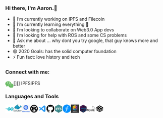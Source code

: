 ### Hi there, I'm Aaron.👋

- 🔭 I’m currently working on IPFS and Filecoin
- 🌱 I’m currently learning everything 🤣
- 👯 I’m looking to collaborate on Web3.0 App devs
- 🤔 I’m looking for help with ROS and some CS problems
- 💬 Ask me about ... why dont you try google, that guy knows more and better
- 😄 2020 Goals: has the solid computer foundation
- ⚡ Fun fact: love history and tech

### Connect with me:

[<img align="left" alt="wechat" width="26px" src="https://github.com/armatrix/armatrix/blob/master/README.assets/wechat.svg" />][] IPFSIPFS

### Languages and Tools
[<img align="left" alt="golang" width="26px" src="https://github.com/armatrix/armatrix/blob/master/README.assets/go.svg" />][go]
<img align="left" alt="docker" width="26px" src="https://github.com/armatrix/armatrix/blob/master/README.assets/docker.svg" />
<img align="left" alt="kubernets" width="26px" src="https://github.com/armatrix/armatrix/blob/master/README.assets/k8s.png" />
<img align="left" alt="rust" width="26px" src="https://github.com/armatrix/armatrix/blob/master/README.assets/rust.svg" />
<img align="left" alt="vscode" width="26px" src="https://github.com/armatrix/armatrix/blob/master/README.assets/vscode.svg" />
<img align="left" alt="github" width="26px" src="https://github.com/armatrix/armatrix/blob/master/README.assets/github.svg" />
<img align="left" alt="ipfs" width="26px" src="https://github.com/armatrix/armatrix/blob/master/README.assets/ipfs.png" />
<img align="left" alt="filecoin" width="26px" src="https://github.com/armatrix/armatrix/blob/master/README.assets/filecoin.png" />
<img align="left" alt="libp2p" width="26px" src="https://github.com/armatrix/armatrix/blob/master/README.assets/libp2p.jpg" />
<img align="left" alt="gossipsub" width="26px" src="https://github.com/armatrix/armatrix/blob/master/README.assets/gossipsub.png" />
<img align="left" alt="mysql" width="26px" src="https://github.com/armatrix/armatrix/blob/master/README.assets/mysql.svg" />
<img align="left" alt="redis" width="26px" src="https://github.com/armatrix/armatrix/blob/master/README.assets/redis.svg" />


[go]:https://github.com/golang/go